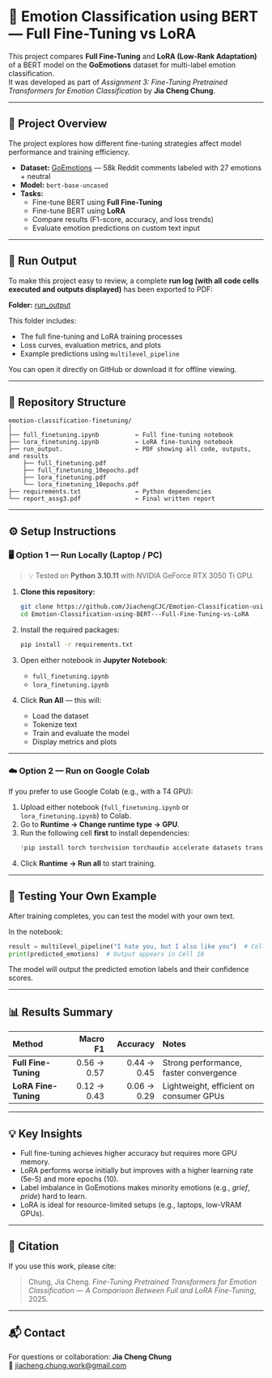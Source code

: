 # 🧠 Emotion Classification using BERT — Full Fine-Tuning vs LoRA

This project compares **Full Fine-Tuning** and **LoRA (Low-Rank Adaptation)** of a BERT model on the **GoEmotions** dataset for multi-label emotion classification.  
It was developed as part of *Assignment 3: Fine-Tuning Pretrained Transformers for Emotion Classification* by **Jia Cheng Chung**.

---

## 📘 Project Overview
The project explores how different fine-tuning strategies affect model performance and training efficiency.

- **Dataset:** [GoEmotions](https://github.com/google-research/google-research/tree/master/goemotions) — 58k Reddit comments labeled with 27 emotions + neutral  
- **Model:** `bert-base-uncased`
- **Tasks:**
  - Fine-tune BERT using **Full Fine-Tuning**
  - Fine-tune BERT using **LoRA**
  - Compare results (F1-score, accuracy, and loss trends)
  - Evaluate emotion predictions on custom text input

---

## 📄 Run Output
To make this project easy to review, a complete **run log (with all code cells executed and outputs displayed)** has been exported to PDF:

**Folder:** [run_output](run_output)

This folder includes:
- The full fine-tuning and LoRA training processes
- Loss curves, evaluation metrics, and plots
- Example predictions using `multilevel_pipeline`

You can open it directly on GitHub or download it for offline viewing.

---

## 🧩 Repository Structure
```
emotion-classification-finetuning/
│
├── full_finetuning.ipynb          ← Full fine-tuning notebook
├── lora_finetuning.ipynb          ← LoRA fine-tuning notebook
├── run_output.                    ← PDF showing all code, outputs, and results
    ├── full_finetuning.pdf
    ├── full_finetuning_10epochs.pdf
    ├── lora_finetuning.pdf
    └── lora_finetuning_10epochs.pdf
├── requirements.txt               ← Python dependencies
└── report_assg3.pdf               ← Final written report

```

---

## ⚙️ Setup Instructions

### 🖥️ Option 1 — Run Locally (Laptop / PC)
> 💡 Tested on **Python 3.10.11** with NVIDIA GeForce RTX 3050 Ti GPU.

1. **Clone this repository:**
   ```bash
   git clone https://github.com/JiachengCJC/Emotion-Classification-using-BERT---Full-Fine-Tuning-vs-LoRA.git
   cd Emotion-Classification-using-BERT---Full-Fine-Tuning-vs-LoRA
   ```

2. Install the required packages:
   ```bash
   pip install -r requirements.txt
   ```

3. Open either notebook in **Jupyter Notebook**:
   - `full_finetuning.ipynb`
   - `lora_finetuning.ipynb`

4. Click **Run All** — this will:
   - Load the dataset  
   - Tokenize text  
   - Train and evaluate the model  
   - Display metrics and plots  

---

### ☁️ Option 2 — Run on Google Colab
If you prefer to use Google Colab (e.g., with a T4 GPU):

1. Upload either notebook (`full_finetuning.ipynb` or `lora_finetuning.ipynb`) to Colab.  
2. Go to **Runtime → Change runtime type → GPU**.  
3. Run the following cell **first** to install dependencies:
   ```python
   !pip install torch torchvision torchaudio accelerate datasets transformers scikit-learn matplotlib pandas numpy
   ```
4. Click **Runtime → Run all** to start training.

---

## 🧪 Testing Your Own Example
After training completes, you can test the model with your own text.

In the notebook:
```python
result = multilevel_pipeline("I hate you, but I also like you")  # Cell 17
print(predicted_emotions)  # Output appears in Cell 18
```

The model will output the predicted emotion labels and their confidence scores.

---

## 📊 Results Summary

| Method | Macro F1 | Accuracy | Notes |
|:--|--:|--:|:--|
| **Full Fine-Tuning** | 0.56 → 0.57 | 0.44 → 0.45 | Strong performance, faster convergence |
| **LoRA Fine-Tuning** | 0.12 → 0.43 | 0.06 → 0.29 | Lightweight, efficient on consumer GPUs |

---

## 💡 Key Insights
- Full fine-tuning achieves higher accuracy but requires more GPU memory.  
- LoRA performs worse initially but improves with a higher learning rate (5e-5) and more epochs (10).  
- Label imbalance in GoEmotions makes minority emotions (e.g., *grief*, *pride*) hard to learn.  
- LoRA is ideal for resource-limited setups (e.g., laptops, low-VRAM GPUs).

---

## 🧾 Citation
If you use this work, please cite:
> Chung, Jia Cheng. *Fine-Tuning Pretrained Transformers for Emotion Classification — A Comparison Between Full and LoRA Fine-Tuning*, 2025.

---

## 📬 Contact
For questions or collaboration:
**Jia Cheng Chung**  
📧 jiacheng.chung.work@gmail.com  
